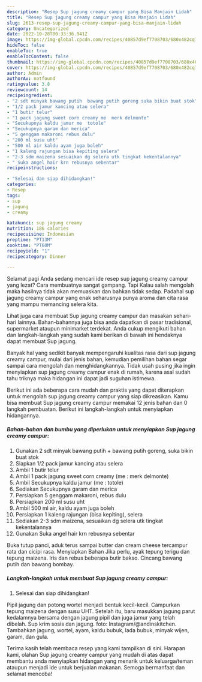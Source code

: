 ```yaml
---
description: "Resep Sup jagung creamy campur yang Bisa Manjain Lidah"
title: "Resep Sup jagung creamy campur yang Bisa Manjain Lidah"
slug: 2613-resep-sup-jagung-creamy-campur-yang-bisa-manjain-lidah
category: Uncategorized
date: 2022-10-28T00:33:36.941Z
image: https://img-global.cpcdn.com/recipes/40857d9ef7708703/680x482cq70/sup-jagung-creamy-campur-foto-resep-utama.jpg
hideToc: false
enableToc: true
enableTocContent: false
thumbnail: https://img-global.cpcdn.com/recipes/40857d9ef7708703/680x482cq70/sup-jagung-creamy-campur-foto-resep-utama.jpg
cover: https://img-global.cpcdn.com/recipes/40857d9ef7708703/680x482cq70/sup-jagung-creamy-campur-foto-resep-utama.jpg
author: Admin
authorAv: notfound
ratingvalue: 3.8
reviewcount: 14
recipeingredient:
- "2 sdt minyak bawang putih  bawang putih goreng suka bikin buat stok"
- "1/2 pack jamur kancing atau selera"
- "1 butir telur"
- "1 pack jagung sweet corn creamy me  merk delmonte"
- "Secukupnya kaldu jamur me  totole"
- "Secukupnya garam dan merica"
- "5 genggam makaroni rebus dulu"
- "200 ml susu uht"
- "500 ml air kaldu ayam juga boleh"
- "1 kaleng rajungan bisa kepiting selera"
- "2-3 sdm maizena sesuaikan dg selera utk tingkat kekentalannya"
- " Suka angel hair krn rebusnya sebentar"
recipeinstructions:

- "Selesai dan siap dihidangkan!"
categories:
- Resep
tags:
- sup
- jagung
- creamy

katakunci: sup jagung creamy 
nutrition: 186 calories
recipecuisine: Indonesian
preptime: "PT13M"
cooktime: "PT60M"
recipeyield: "1"
recipecategory: Dinner

---
```



Selamat pagi Anda sedang mencari ide resep sup jagung creamy campur yang lezat? Cara membuatnya sangat gampang. Tapi Kalau salah mengolah maka hasilnya tidak akan memuaskan dan bahkan tidak sedap. Padahal sup jagung creamy campur yang enak seharusnya punya aroma dan cita rasa yang mampu memancing selera kita.


Lihat juga cara membuat Sup jagung creamy campur dan masakan sehari-hari lainnya. Bahan-bahannya juga bisa anda dapatkan di pasar tradisional, supermarket ataupun minimarket terdekat. Anda cukup mengikuti bahan dan langkah-langkah yang sudah kami berikan di bawah ini hendaknya dapat membuat Sup jagung.

Banyak hal yang sedikit banyak mempengaruhi kualitas rasa dari sup jagung creamy campur, mulai dari jenis bahan, kemudian pemilihan bahan segar sampai cara mengolah dan menghidangkannya. Tidak usah pusing jika ingin menyiapkan sup jagung creamy campur enak di rumah, karena asal sudah tahu triknya maka hidangan ini dapat jadi suguhan istimewa.


Berikut ini ada beberapa cara mudah dan praktis yang dapat diterapkan untuk mengolah sup jagung creamy campur yang siap dikreasikan. Kamu bisa membuat Sup jagung creamy campur memakai 12 jenis bahan dan 0 langkah pembuatan. Berikut ini langkah-langkah untuk menyiapkan hidangannya.

<!--inarticleads1-->

##### Bahan-bahan dan bumbu yang diperlukan untuk menyiapkan Sup jagung creamy campur:

1. Gunakan 2 sdt minyak bawang putih + bawang putih goreng, suka bikin buat stok
1. Siapkan 1/2 pack jamur kancing atau selera
1. Ambil 1 butir telur
1. Ambil 1 pack jagung sweet corn creamy (me : merk delmonte)
1. Ambil Secukupnya kaldu jamur (me : totole)
1. Sediakan Secukupnya garam dan merica
1. Persiapkan 5 genggam makaroni, rebus dulu
1. Persiapkan 200 ml susu uht
1. Ambil 500 ml air, kaldu ayam juga boleh
1. Persiapkan 1 kaleng rajungan (bisa kepiting), selera
1. Sediakan 2-3 sdm maizena, sesuaikan dg selera utk tingkat kekentalannya
1. Gunakan  Suka angel hair krn rebusnya sebentar


Buka tutup panci, aduk terus sampai butter dan cream cheese tercampur rata dan cicipi rasa. Menyiapkan Bahan Jika perlu, ayak tepung terigu dan tepung maizena. Iris dan rebus beberapa butir bakso. Cincang bawang putih dan bawang bombay. 

<!--inarticleads2-->

##### Langkah-langkah untuk membuat Sup jagung creamy campur:


1. Selesai dan siap dihidangkan!

Pipil jagung dan potong wortel menjadi bentuk kecil-kecil. Campurkan tepung maizena dengan susu UHT. Setelah itu, baru masukkan jagung parut kedalamnya bersama dengan jagung pipil dan juga jamur yang telah dibelah. Sup krim sosis dan jagung. foto: Instagram/@andinskitchen. Tambahkan jagung, wortel, ayam, kaldu bubuk, lada bubuk, minyak wijen, garam, dan gula. 

Terima kasih telah membaca resep yang kami tampilkan di sini. Harapan kami, olahan Sup jagung creamy campur yang mudah di atas dapat membantu anda menyiapkan hidangan yang menarik untuk keluarga/teman ataupun menjadi ide untuk berjualan makanan. Semoga bermanfaat dan selamat mencoba!
